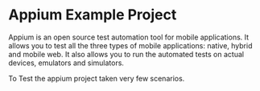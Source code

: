 # Appium Example Project
Appium is an open source test automation tool for mobile applications. It allows you to test all the three types of mobile applications: native, hybrid and mobile web. It also allows you to run the automated tests on actual devices, emulators and simulators.

To Test the appium project taken very few scenarios.
